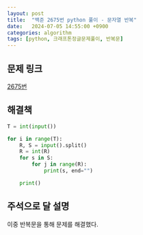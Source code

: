 ```yaml
---
layout: post
title:  "백준 2675번 python 풀이 - 문자열 반복"
date:   2024-07-05 14:55:00 +0900
categories: algorithm
tags: [python, 크래프톤정글문제풀이, 반복문]
---
```


## 문제 링크
[2675번](https://www.acmicpc.net/problem/2675)

## 해결책
```python
T = int(input())

for i in range(T):
    R, S = input().split()
    R = int(R)
    for s in S:
        for j in range(R):
            print(s, end="")

    print()
```

## 주석으로 달 설명

이중 반복문을 통해 문제를 해결했다.
